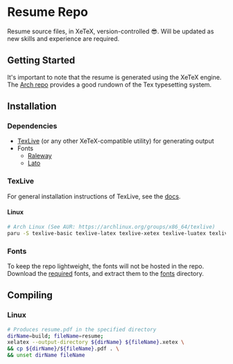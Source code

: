 # Resume Repo
Resume source files, in XeTeX, version-controlled 😎. Will be updated as new skills and experience are required.


## Getting Started
It's important to note that the resume is generated using the XeTeX engine. The [Arch repo](https://wiki.archlinux.org/title/TeX_Live) provides a good rundown of the Tex typesetting system.

## Installation
### Dependencies
- [TexLive](https://tug.org/texlive/) (or any other XeTeX-compatible utility) for generating output
- Fonts
     - [Raleway](https://fonts.google.com/specimen/Raleway)
     - [Lato](https://fonts.google.com/specimen/Lato)

### TexLive
<!-- TODO: Include setup guides for other OSes -->
For general installation instructions of TexLive, see the [docs](https://tug.org/texlive/).

#### Linux
```sh
# Arch Linux (See AUR: https://archlinux.org/groups/x86_64/texlive)
paru -S texlive-basic texlive-latex texlive-xetex texlive-luatex texlive-latexextra texlive-latexrecommended texlive-bibtexextra texlive-binextra texlive-context texlive-fontsextra texlive-fontsrecommended texlive-fontutils
```

### Fonts
To keep the repo lightweight, the fonts will not be hosted in the repo. Download the [required](#dependencies) fonts, and extract them to the [fonts](./fonts/) directory.

## Compiling
### Linux
```sh
# Produces resume.pdf in the specified directory
dirName=build; fileName=resume;
xelatex --output-directory ${dirName} ${fileName}.xetex \
&& cp ${dirName}/${fileName}.pdf . \
&& unset dirName fileName
```
